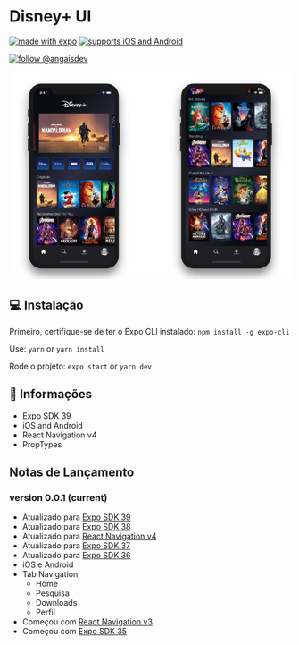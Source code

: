 # Disney+ UI

[![made with expo](https://img.shields.io/badge/MADE%20WITH%20EXPO-000.svg?style=for-the-badge&logo=expo&labelColor=4630eb&logoWidth=20)](https://github.com/expo/expo) [![supports iOS and Android](https://img.shields.io/badge/Platforms-Native-4630EB.svg?style=for-the-badge&logo=EXPO&labelColor=000&logoColor=fff)](https://github.com/expo/expo)

[![follow @angaisdev](https://img.shields.io/twitter/follow/angaisdev.svg?style=for-the-badge&logo=TWITTER&logoColor=FFFFFF&labelColor=00aced&logoWidth=20&color=lightgray)](https://twitter.com/angaisdev)

![Disney](https://github.com/AnGaIs/Disney-/blob/master/src/assets/screenshare-4.png)

## :computer: Instalação

Primeiro, certifique-se de ter o Expo CLI instalado: `npm install -g expo-cli`

Use: `yarn` or `yarn install`

Rode o projeto: `expo start` or `yarn dev`

## :blue_book: Informações

- Expo SDK 39
- iOS and Android
- React Navigation v4
- PropTypes

## Notas de Lançamento

### version 0.0.1 (current)

- Atualizado para [Expo SDK 39](https://dev.to/expo/expo-sdk-39-is-now-available-1lm8)
- Atualizado para [Expo SDK 38](https://blog.expo.io/expo-sdk-38-is-now-available-ab6cd30ca2ee)
- Atualizado para [React Navigation v4](https://reactnavigation.org/docs/4.x/getting-started)
- Atualizado para [Expo SDK 37](https://blog.expo.io/expo-sdk-37-is-now-available-dd5770f066a6)
- Atualizado para [Expo SDK 36](https://blog.expo.io/expo-sdk-36-is-now-available-b91897b437fe)
- iOS e Android
- Tab Navigation
  - Home
  - Pesquisa
  - Downloads
  - Perfil
- Começou com [React Navigation v3](https://reactnavigation.org/docs/3.x/getting-started)
- Começou com [Expo SDK 35](https://blog.expo.io/expo-sdk-35-is-now-available-beee0dfafbf4)
